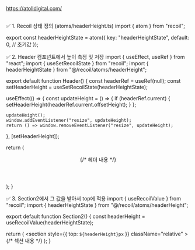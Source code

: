 https://atolldigital.com/


##
✅ 1. Recoil 상태 정의 (atoms/headerHeight.ts)
import { atom } from "recoil";

export const headerHeightState = atom<number>({
  key: "headerHeightState",
  default: 0, // 초기값
});

✅ 2. Header 컴포넌트에서 높이 측정 및 저장
import { useEffect, useRef } from "react";
import { useSetRecoilState } from "recoil";
import { headerHeightState } from "@/recoil/atoms/headerHeight";

export default function Header() {
  const headerRef = useRef<HTMLDivElement>(null);
  const setHeaderHeight = useSetRecoilState(headerHeightState);

  useEffect(() => {
    const updateHeight = () => {
      if (headerRef.current) {
        setHeaderHeight(headerRef.current.offsetHeight);
      }
    };

    updateHeight();
    window.addEventListener("resize", updateHeight);
    return () => window.removeEventListener("resize", updateHeight);
  }, [setHeaderHeight]);

  return (
    <header ref={headerRef} className="sticky top-0 bg-white z-50">
      {/* 헤더 내용 */}
    </header>
  );
}

✅ 3. Section2에서 그 값을 받아서 top에 적용
import { useRecoilValue } from "recoil";
import { headerHeightState } from "@/recoil/atoms/headerHeight";

export default function Section2() {
  const headerHeight = useRecoilValue(headerHeightState);

  return (
    <section
      style={{ top: `${headerHeight}px` }}
      className="relative"
    >
      {/* 섹션 내용 */}
    </section>
  );
}